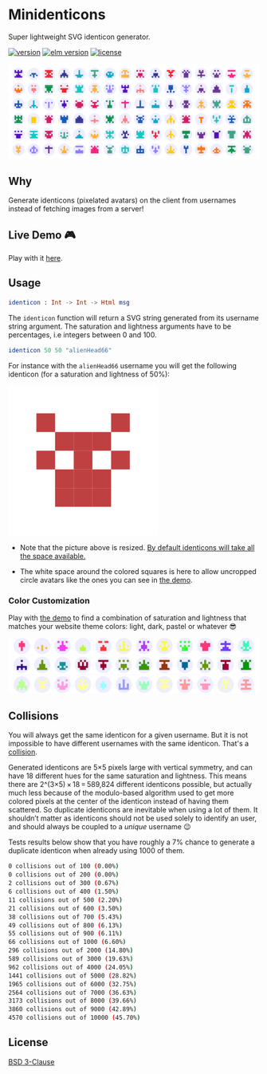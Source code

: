 # Minidenticons

Super lightweight SVG identicon generator.

[![version](https://badgen.net/elm-package/v/laurentpayot/minidenticons)](https://github.com/laurentpayot/minidenticons-elm/blob/main/elm.json)
[![elm version](https://badgen.net/elm-package/elm/laurentpayot/minidenticons)](https://github.com/laurentpayot/minidenticons-elm/blob/main/elm.json)
[![license](https://badgen.net/elm-package/license/laurentpayot/minidenticons)](https://github.com/laurentpayot/minidenticons-elm/blob/main/LICENSE)

[![Minidenticons](https://raw.githubusercontent.com/laurentpayot/minidenticons-elm/main/img/minidenticons.png)](https://laurentpayot.github.io/minidenticons/)

## Why

Generate identicons (pixelated avatars) on the client from usernames instead of fetching images from a server!

## Live Demo 🎮

Play with it [here](https://laurentpayot.github.io/minidenticons/).

## Usage

```elm
identicon : Int -> Int -> Html msg
```

The `identicon` function will return a SVG string generated from its username string argument. The saturation and lightness arguments have to be percentages, i.e integers between 0 and 100.

```elm
identicon 50 50 "alienHead66"
```

For instance with the `alienHead66` username you will get the following identicon (for a saturation and lightness of 50%):

![Minidenticons](https://raw.githubusercontent.com/laurentpayot/minidenticons-elm/main/img/alienHead66_150.svg)

- Note that the picture above is resized. [By default identicons will take all the space available.](https://raw.githubusercontent.com/laurentpayot/minidenticons-elm/main/img/alienHead66.svg)

- The white space around the colored squares is here to allow uncropped circle avatars like the ones you can see in [the demo](https://laurentpayot.github.io/minidenticons/).

### Color Customization

Play with [the demo](https://laurentpayot.github.io/minidenticons/) to find a combination of saturation and lightness that matches your website theme colors: light, dark, pastel or whatever 😎

![Minidenticons light](https://raw.githubusercontent.com/laurentpayot/minidenticons-elm/main/img/minidenticons_light.png)
![Minidenticons dark](https://raw.githubusercontent.com/laurentpayot/minidenticons-elm/main/img/minidenticons_dark.png)
![Minidenticons pastel](https://raw.githubusercontent.com/laurentpayot/minidenticons-elm/main/img/minidenticons_pastel.png)

## Collisions

You will always get the same identicon for a given username. But it is not impossible to have different usernames with the same identicon. That's a [collision](https://en.wikipedia.org/wiki/Hash_collision).

Generated identicons are 5×5 pixels large with vertical symmetry, and can have 18 different hues for the same saturation and lightness.
This means there are 2^(3×5) × 18 = 589,824 different identicons possible, but actually much less because of the modulo-based algorithm used to get more colored pixels at the center of the identicon instead of having them scattered. So duplicate identicons are inevitable when using a lot of them. It shouldn’t matter as identicons should not be used solely to identify an user, and should always be coupled to a *unique* username :wink:

Tests results below show that you have roughly a 7% chance to generate a duplicate identicon when already using 1000 of them.

```bash
0 collisions out of 100 (0.00%)
0 collisions out of 200 (0.00%)
2 collisions out of 300 (0.67%)
6 collisions out of 400 (1.50%)
11 collisions out of 500 (2.20%)
21 collisions out of 600 (3.50%)
38 collisions out of 700 (5.43%)
49 collisions out of 800 (6.13%)
55 collisions out of 900 (6.11%)
66 collisions out of 1000 (6.60%)
296 collisions out of 2000 (14.80%)
589 collisions out of 3000 (19.63%)
962 collisions out of 4000 (24.05%)
1441 collisions out of 5000 (28.82%)
1965 collisions out of 6000 (32.75%)
2564 collisions out of 7000 (36.63%)
3173 collisions out of 8000 (39.66%)
3860 collisions out of 9000 (42.89%)
4570 collisions out of 10000 (45.70%)
```

## License

[BSD 3-Clause](https://github.com/laurentpayot/minidenticons-elm/blob/main/LICENSE)
